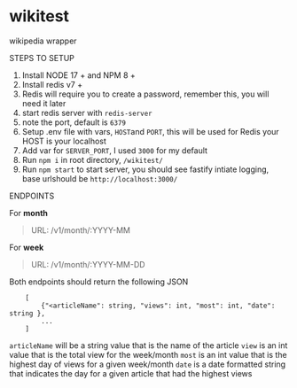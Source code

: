 # wikitest
wikipedia wrapper

STEPS TO SETUP
1. Install NODE 17 + and NPM 8 +
2. Install redis v7 + 
3. Redis will require you to create a password, remember this, you will need it later
4. start redis server with `redis-server`
5. note the port, default is `6379`
6. Setup .env file with vars, `HOST`and `PORT`, this will be used for Redis your HOST is your localhost
7. Add var for `SERVER_PORT`, I used `3000` for my default 
8. Run `npm i` in root directory, `/wikitest/`
9. Run `npm start` to start server, you should see fastify intiate logging, base urlshould be `http://localhost:3000/`

ENDPOINTS

For **month**
>URL: /v1/month/:YYYY-MM

For **week**
>URL: /v1/month/:YYYY-MM-DD

Both endpoints should return the following JSON
```
    [
        {"<articleName": string, "views": int, "most": int, "date": string },
        ...
    ]
```
`articleName` will be a string value that is the name of the article
`view` is an int value that is the total view for the week/month
`most` is an int value that is the highest day of views for a given week/month
`date` is a date formatted string that indicates the day for a given article that had the highest views